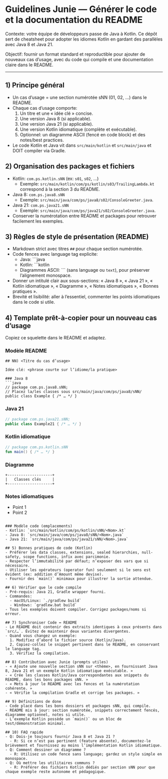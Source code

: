 # Guidelines Junie — Générer le code et la documentation du README

Contexte: votre équipe de développeurs passe de Java à Kotlin. Ce dépôt sert de cheatsheet pour adopter les idiomes Kotlin en gardant des parallèles avec Java 8 et Java 21.

Objectif: fournir un format standard et reproductible pour ajouter de nouveaux cas d’usage, avec du code qui compile et une documentation claire dans le README.

---

## 1) Principe général
- Un cas d’usage = une section numérotée sNN (01, 02, …) dans le README.
- Chaque cas d’usage comporte:
  1. Un titre et une « idée clé » concise.
  2. Une version Java 8 (si applicable).
  3. Une version Java 21 (si applicable).
  4. Une version Kotlin idiomatique (complète et exécutable).
  5. Optionnel: un diagramme ASCII (fencé en code block) et des notes/best practices.
- Le code Kotlin et Java vit dans `src/main/kotlin` et `src/main/java` et DOIT compiler via Gradle.

## 2) Organisation des packages et fichiers
- Kotlin: `com.ps.kotlin.sNN` (ex: `s01`, `s02`, …)
  - Exemple: `src/main/kotlin/com/ps/kotlin/s03/TrailingLambda.kt` correspond à la section 3 du README.
- Java 8: `com.ps.java8.sNN`
  - Exemple: `src/main/java/com/ps/java8/s02/ConsoleGreeter.java`.
- Java 21: `com.ps.java21.sNN`
  - Exemple: `src/main/java/com/ps/java21/s02/ConsoleGreeter.java`.
- Conserver la numérotation entre README et packages pour retrouver facilement les exemples.

## 3) Règles de style de présentation (README)
- Markdown strict avec titres `##` pour chaque section numérotée.
- Code fences avec language tag explicite:
  - Java: ```java
  - Kotlin: ```kotlin
  - Diagrammes ASCII: ``` (sans language ou `text`), pour préserver l’alignement monospace.
- Donner un intitulé clair aux sous-sections: « Java 8 », « Java 21 », « Kotlin idiomatique », « Diagramme », « Notes idiomatiques », « Bonnes pratiques ».
- Brevité et lisibilité: aller à l’essentiel, commenter les points idiomatiques dans le code si utile.

## 4) Template prêt-à-copier pour un nouveau cas d’usage

Copiez ce squelette dans le README et adaptez.

### Modèle README

```
## NN) <Titre du cas d’usage>

Idée clé: <phrase courte sur l’idiome/la pratique>

### Java 8
```java
// package com.ps.java8.sNN;
// Placez la/les classes sous src/main/java/com/ps/java8/sNN/
public class Example { /* … */ }
```

### Java 21
```java
// package com.ps.java21.sNN;
public class Example21 { /* … */ }
```

### Kotlin idiomatique
```kotlin
// package com.ps.kotlin.sNN
fun main() { /* … */ }
```

### Diagramme
```
+--------------------+
|   Classes clés     |
+--------------------+
```

### Notes idiomatiques
- Point 1
- Point 2
```

### Modèle code (emplacements)
- Kotlin: `src/main/kotlin/com/ps/kotlin/sNN/<Nom>.kt`
- Java 8: `src/main/java/com/ps/java8/sNN/<Nom>.java`
- Java 21: `src/main/java/com/ps/java21/sNN/<Nom>.java`

## 5) Bonnes pratiques de code (Kotlin)
- Préférer les data classes, extensions, sealed hierarchies, null-safety, scope functions, infix avec parcimonie.
- Respecter l’immutabilité par défaut; n’exposer des vars que si nécessaire.
- Utiliser les opérateurs (operator fun) seulement si le sens est évident (ex: addition d’Amount même devise).
- Fournir des `main()` minimaux pour illustrer la sortie attendue.

## 6) Vérifier que le code compile
- Pré-requis: Java 21, Gradle wrapper fourni.
- Commandes:
  - macOS/Linux: `./gradlew build`
  - Windows: `gradlew.bat build`
- Tous les exemples doivent compiler. Corrigez packages/noms si erreur.

## 7) Synchroniser Code ↔ README
- Le README doit contenir des extraits identiques à ceux présents dans `src/…`. Évitez de maintenir deux variantes divergentes.
- Quand vous changez un exemple:
  1. Modifiez d’abord le fichier source (Kotlin/Java).
  2. Copiez-collez le snippet pertinent dans le README, en conservant le language tag.
  3. Vérifiez la compilation.

## 8) Contribution avec Junie (prompts utiles)
- « Ajoute une nouvelle section sNN sur <thème>, en fournissant Java 8, Java 21 et un exemple Kotlin idiomatique exécutable. »
- « Crée les classes Kotlin/Java correspondantes aux snippets du README, dans les bons packages sNN. »
- « Mets à jour le README avec les fences et la numérotation cohérente. »
- « Vérifie la compilation Gradle et corrige les packages. »

## 9) Définitions de done
- Code placé dans les bons dossiers et packages sNN, qui compile.
- README mis à jour: section numérotée, snippets correctement fencés, diagramme optionnel, notes si utile.
- L’exemple Kotlin possède un `main()` ou un bloc de test/démonstration minimal.

## 10) FAQ rapide
- Q: Dois-je toujours fournir Java 8 et Java 21 ?
  - R: Si ce n’est pas pertinent (feature absente), documentez-le brièvement et fournissez au moins l’implémentation Kotlin idiomatique.
- Q: Comment dessiner un diagramme ?
  - R: Utilisez un code fence sans language; gardez un style simple en monospace.
- Q: Où mettre les utilitaires communs ?
  - R: Préférer des fichiers Kotlin dédiés par section sNN pour que chaque exemple reste autonome et pédagogique.
